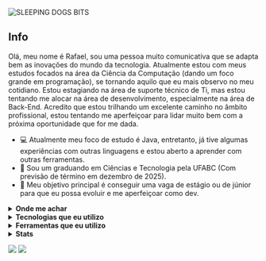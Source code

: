 ![SLEEPING DOGS BITS](https://github.com/Rvictorio/Rvictorio/blob/main/gif_perfil.gif)

## Info

Olá, meu nome é Rafael, sou uma pessoa muito comunicativa que se adapta bem as inovações do mundo da tecnologia. Atualmente estou com meus estudos focados na área da Ciência da Computação (dando um foco grande em programação), se tornando aquilo que eu mais observo no meu cotidiano. Estou estagiando na área de suporte técnico de Ti, mas estou tentando me alocar na área de desenvolvimento, especialmente na área de Back-End. Acredito que estou trilhando um excelente caminho no âmbito profissional, estou tentando me aperfeiçoar para lidar muito bem com a próxima oportunidade que for me dada.


- :computer: Atualmente meu foco de estudo é Java, entretanto, já tive algumas experiências com outras linguagens e estou aberto a aprender com outras ferramentas.
- :school: Sou um graduando em Ciências e Tecnologia pela UFABC (Com previsão de término em dezembro de 2025).
- :dart: Meu objetivo principal é conseguir uma vaga de estágio ou de júnior para que eu possa evoluir e me aperfeiçoar como dev.

</details>


<details>
  <summary><b>Onde me achar</b></summary>

[![Github](https://img.shields.io/badge/-Github-181717?style=for-the-badge&logo=Github&logoColor=white)](https://github.com/Rvictorio)
[![LinkedIn](https://img.shields.io/badge/-LinkedIn-0077B5?style=for-the-badge&logo=LinkedIn&logoColor=white)](https://www.linkedin.com/in/rvictorio)
[![Twitter](https://img.shields.io/badge/-Twitter-1DA1F2?style=for-the-badge&logo=Twitter&logoColor=white)](https://twitter.com/Rvictori0)

</details>
<details>
  <summary><b>Tecnologias que eu utilizo</b></summary>

| Linguagens | Nível | Comentarios |
|:----------|------| ------------------|
|JAVA|:star: :star: :star: | Conhecimento intermediario (POO, SOLID, TDD, MAVEN, Etc...)
|Python| :star: :star: | Conhecimento básico (Dominio de algumas bibliotecas e noções básicas da tecnologia)
|C++| :star: | Conhecimento iniciante (Utilizei em alguns projetos no ensino médio)
|HTML/CSS/JS| :star: | Conhecimento iniciante (Iniciei meus estudos recentemente nessas ferramentas)
|SQL| :star: | Conhecimento inicante (Uma adição recente aos meus estudos)


  
</details>

<details>
  <summary><b>Ferramentas que eu utilizo</b></summary>

| Ferramentas | Nível | Comentarios |
|:----------|------| ------------------|
|GIT/GITHUB|:star: :star: | Conhecimento básico (Entendo as ferramentas e suas aplicações)
|Intellij IDEA| :star: :star: | Conhecinento básico (Minha IDE favorita para codar em JAVA)
|VS Code | :star: | Conhecimento iniciante (Ferramenta que comecei a utilizar recentemente)
|Spring Boot| :star: | Conhecimento iniciante (Iniciei meu aprofundamento recentemente nessa ferramenta)
|PostgrSQL| :star: |Conhecimento inicante (Estou adquirindo familiaridade com a ferramenta)


  
</details>

<details>
  <summary><b>Stats</b></summary>
  
  
  ![stats](https://github-readme-stats.vercel.app/api?username=rvictorio&title_color=3498db&text_color=2ecc71&icon_color=3498db&bg_color=00000000&hide_border=true&show_icons=true&include_all_commits=true&count_private=true&disable_animations=true)
  
  
</details>

![](https://komarev.com/ghpvc/?username=rvictorio&style=flat-square&label=Views)
![]( https://badges.pufler.dev/visits/char-al/rvictorio?color=black&logo=github&style=flat-square )
